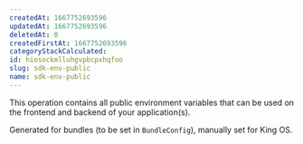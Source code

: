 ```yaml
---
createdAt: 1667752693596
updatedAt: 1667752693596
deletedAt: 0
createdFirstAt: 1667752693596
categoryStackCalculated: 
id: hiosockmlluhgvpbcpxhqfoo
slug: sdk-env-public
name: sdk-env-public
---
```


This operation contains all public environment variables that can be used on the frontend and backend of your application(s).

Generated for bundles (to be set in `BundleConfig`), manually set for King OS.
